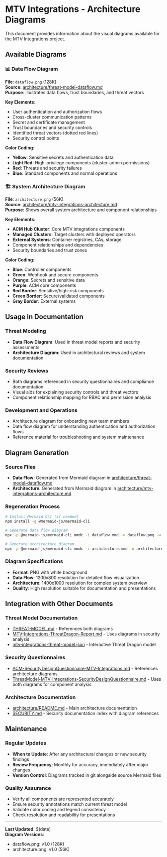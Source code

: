 # MTV Integrations - Architecture Diagrams

This document provides information about the visual diagrams available for the MTV Integrations project.

## Available Diagrams

### 📊 Data Flow Diagram
**File**: `dataflow.png` (128K)  
**Source**: [architecture/threat-model-dataflow.md](architecture/threat-model-dataflow.md)  
**Purpose**: Illustrates data flows, trust boundaries, and threat vectors

**Key Elements**:
- User authentication and authorization flows
- Cross-cluster communication patterns
- Secret and certificate management
- Trust boundaries and security controls
- Identified threat vectors (dotted red lines)
- Security control points

**Color Coding**:
- **Yellow**: Sensitive secrets and authentication data
- **Light Red**: High-privilege components (cluster-admin permissions)
- **Red**: Threats and security failures
- **Blue**: Standard components and normal operations

### 🏗️ System Architecture Diagram  
**File**: `architecture.png` (56K)  
**Source**: [architecture/mtv-integrations-architecture.md](architecture/mtv-integrations-architecture.md)  
**Purpose**: Shows overall system architecture and component relationships

**Key Elements**:
- **ACM Hub Cluster**: Core MTV integrations components
- **Managed Clusters**: Target clusters with deployed operators
- **External Systems**: Container registries, CAs, storage
- Component relationships and dependencies
- Security boundaries and trust zones

**Color Coding**:
- **Blue**: Controller components
- **Green**: Webhook and secure components  
- **Orange**: Secrets and sensitive data
- **Purple**: ACM core components
- **Red Border**: Sensitive/high-risk components
- **Green Border**: Secure/validated components
- **Gray Border**: External systems

## Usage in Documentation

### Threat Modeling
- **Data Flow Diagram**: Used in threat model reports and security assessments
- **Architecture Diagram**: Used in architectural reviews and system documentation

### Security Reviews
- Both diagrams referenced in security questionnaires and compliance documentation
- Visual aids for explaining security controls and threat vectors
- Component relationship mapping for RBAC and permission analysis

### Development and Operations
- Architecture diagram for onboarding new team members
- Data flow diagram for understanding authentication and authorization flows
- Reference material for troubleshooting and system maintenance

## Diagram Generation

### Source Files
- **Data Flow**: Generated from Mermaid diagram in [architecture/threat-model-dataflow.md](architecture/threat-model-dataflow.md)
- **Architecture**: Generated from Mermaid diagram in [architecture/mtv-integrations-architecture.md](architecture/mtv-integrations-architecture.md)

### Regeneration Process
```bash
# Install Mermaid CLI (if needed)
npm install -g @mermaid-js/mermaid-cli

# Generate data flow diagram
npx -p @mermaid-js/mermaid-cli mmdc -i dataflow.mmd -o dataflow.png -w 1200 -H 800 -b white

# Generate architecture diagram  
npx -p @mermaid-js/mermaid-cli mmdc -i architecture.mmd -o architecture.png -w 1400 -H 1000 -b white
```

### Diagram Specifications
- **Format**: PNG with white background
- **Data Flow**: 1200x800 resolution for detailed flow visualization
- **Architecture**: 1400x1000 resolution for complex system overview
- **Quality**: High resolution suitable for documentation and presentations

## Integration with Other Documents

### Threat Model Documentation
- [THREAT-MODEL.md](THREAT-MODEL.md) - References both diagrams
- [MTV-Integrations-ThreatDragon-Report.md](MTV-Integrations-ThreatDragon-Report.md) - Uses diagrams in security analysis
- [mtv-integrations-threat-model.json](mtv-integrations-threat-model.json) - Interactive Threat Dragon model

### Security Questionnaires
- [ACM-SecurityDesignQuestionnaire-MTV-Integrations.md](ACM-SecurityDesignQuestionnaire-MTV-Integrations.md) - References architecture diagrams
- [ThreatModel-MTV-Integrations-SecurityDesignQuestionnaire.md](ThreatModel-MTV-Integrations-SecurityDesignQuestionnaire.md) - Uses both diagrams for component analysis

### Architecture Documentation
- [architecture/README.md](architecture/README.md) - Main architecture documentation
- [SECURITY.md](SECURITY.md) - Security documentation index with diagram references

## Maintenance

### Regular Updates
- **When to Update**: After any architectural changes or new security findings
- **Review Frequency**: Monthly for accuracy, immediately after major changes
- **Version Control**: Diagrams tracked in git alongside source Mermaid files

### Quality Assurance
- Verify all components are represented accurately
- Ensure security annotations match current threat model
- Validate color coding and legend consistency
- Check resolution and readability for presentations

---

**Last Updated**: $(date)  
**Diagram Versions**: 
- dataflow.png: v1.0 (128K)
- architecture.png: v1.0 (56K)
